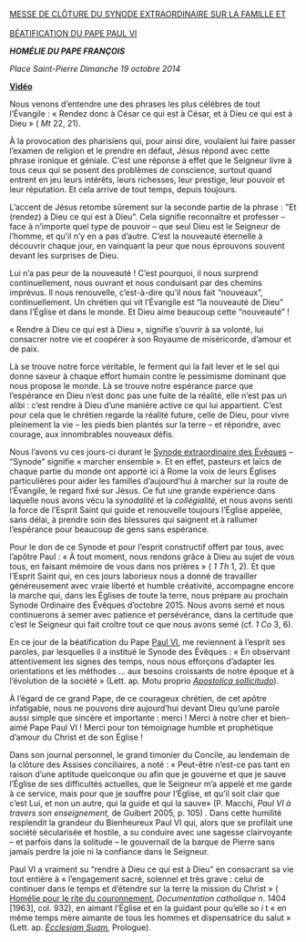 [MESSE DE CLÔTURE DU SYNODE EXTRAORDINAIRE SUR LA FAMILLE ET \
\
BÉATIFICATION DU PAPE PAUL VI](http://www.vatican.va/news_services/liturgy/libretti/2014/20141019-libretto-beatificazione-paolo-vi.pdf)

***HOMÉLIE DU PAPE FRANÇOIS***

*Place Saint-Pierre* *Dimanche 19 octobre 2014*

**[Vidéo](http://player.rv.va/vaticanplayer.asp?language=it&tic=VA_G77Y8EW1)**

Nous venons d’entendre une des phrases les plus célèbres de tout l’Évangile : « Rendez donc à César ce qui est à César, et à Dieu ce qui est à Dieu » ( *Mt* 22, 21).

À la provocation des pharisiens qui, pour ainsi dire, voulaient lui faire passer l’examen de religion et le prendre en défaut, Jésus répond avec cette phrase ironique et géniale. C’est une réponse à effet que le Seigneur livre à tous ceux qui se posent des problèmes de conscience, surtout quand entrent en jeu leurs intérêts, leurs richesses, leur prestige, leur pouvoir et leur réputation. Et cela arrive de tout temps, depuis toujours.

L’accent de Jésus retombe sûrement sur la seconde partie de la phrase : "Et (rendez) à Dieu ce qui est à Dieu”. Cela signifie reconnaître et professer – face à n’importe quel type de pouvoir – que seul Dieu est le Seigneur de l’homme, et qu’il n’y en a pas d’autre. C’est la nouveauté éternelle à découvrir chaque jour, en vainquant la peur que nous éprouvons souvent devant les surprises de Dieu.

Lui n’a pas peur de la nouveauté ! C’est pourquoi, il nous surprend continuellement, nous ouvrant et nous conduisant par des chemins imprévus. Il nous renouvelle, c’est-à-dire qu’il nous fait “nouveaux”, continuellement. Un chrétien qui vit l’Évangile est “la nouveauté de Dieu” dans l’Église et dans le monde. Et Dieu aime beaucoup cette “nouveauté” !

« Rendre à Dieu ce qui est à Dieu », signifie s’ouvrir à sa volonté, lui consacrer notre vie et coopérer à son Royaume de miséricorde, d’amour et de paix.

Là se trouve notre force véritable, le ferment qui la fait lever et le sel qui donne saveur à chaque effort humain contre le pessimisme dominant que nous propose le monde. Là se trouve notre espérance parce que l’espérance en Dieu n’est donc pas une fuite de la réalité, elle n’est pas un alibi : c’est rendre à Dieu d’une manière active ce qui lui appartient. C’est pour cela que le chrétien regarde la réalité future, celle de Dieu, pour vivre pleinement la vie – les pieds bien plantés sur la terre – et répondre, avec courage, aux innombrables nouveaux défis.

Nous l’avons vu ces jours-ci durant le [Synode extraordinaire des Évêques](http://www.vatican.va/roman_curia/synod/index_fr.htm) – “Synode” signifie « marcher ensemble ». Et en effet, pasteurs et laïcs de chaque partie du monde ont apporté ici à Rome la voix de leurs Églises particulières pour aider les familles d’aujourd’hui à marcher sur la route de l’Évangile, le regard fixé sur Jésus. Ce fut une grande expérience dans laquelle nous avons vécu la *synodalité* et la *collégialité,* et nous avons senti la force de l’Esprit Saint qui guide et renouvelle toujours l’Église appelée, sans délai, à prendre soin des blessures qui saignent et à rallumer l’espérance pour beaucoup de gens sans espérance.

Pour le don de ce Synode et pour l’esprit constructif offert par tous, avec l’apôtre Paul : « À tout moment, nous rendons grâce à Dieu au sujet de vous tous, en faisant mémoire de vous dans nos prières » ( *1 Th* 1, 2). Et que l’Esprit Saint qui, en ces jours laborieux nous a donné de travailler généreusement avec vraie liberté et humble créativité, accompagne encore la marche qui, dans les Églises de toute la terre, nous prépare au prochain Synode Ordinaire des Évêques d’octobre 2015. Nous avons semé et nous continuerons à semer avec patience et persévérance, dans la certitude que c’est le Seigneur qui fait croître tout ce que nous avons semé (cf. *1 Co* 3, 6).

En ce jour de la béatification du Pape [Paul VI](http://www.vatican.va/holy_father/paul_vi/index_fr.htm), me reviennent à l’esprit ses paroles, par lesquelles il a institué le Synode des Évêques : « En observant attentivement les signes des temps, nous nous efforçons d’adapter les orientations et les méthodes … aux besoins croissants de notre époque et à l’évolution de la société » (Lett. ap. Motu proprio *[Apostolica sollicitudo](http://www.vatican.va/holy_father/paul_vi/motu_proprio/documents/hf_p-vi_motu-proprio_19650915_apostolica-sollicitudo_fr.html)*).

À l’égard de ce grand Pape, de ce courageux chrétien, de cet apôtre infatigable, nous ne pouvons dire aujourd’hui devant Dieu qu’une parole aussi simple que sincère et importante : merci ! Merci à notre cher et bien-aimé Pape Paul VI ! Merci pour ton témoignage humble et prophétique d’amour du Christ et de son Église !

Dans son journal personnel, le grand timonier du Concile, au lendemain de la clôture des Assises conciliaires, a noté : « Peut-être n’est-ce pas tant en raison d’une aptitude quelconque ou afin que je gouverne et que je sauve l’Église de ses difficultés actuelles, que le Seigneur m’a appelé et me garde à ce service, mais pour que je souffre pour l’Église, et qu’il soit clair que c’est Lui, et non un autre, qui la guide et qui la sauve» (P. Macchi, *Paul VI à travers son enseignement,* de Guibert 2005, p. 105) *.* Dans cette humilité resplendit la grandeur du Bienheureux Paul VI qui, alors que se profilait une société sécularisée et hostile, a su conduire avec une sagesse clairvoyante – et parfois dans la solitude – le gouvernail de la barque de Pierre sans jamais perdre la joie ni la confiance dans le Seigneur.

Paul VI a vraiment su “rendre à Dieu ce qui est à Dieu” en consacrant sa vie tout entière à « l’engagement sacré, solennel et très grave : celui de continuer dans le temps et d’étendre sur la terre la mission du Christ » ( [Homélie pour le rite du couronnement](http://www.vatican.va/holy_father/paul_vi/homilies/1963/documents/hf_p-vi_hom_19630630_incoronazione-paolo-vi_lt.html), *Documentation catholique* n. 1404 [1963], col. 932), en aimant l’Église et en la guidant pour qu’elle so *i* t « en même temps mère aimante de tous les hommes et dispensatrice du salut » (Lett. ap. *[Ecclesiam Suam](http://www.vatican.va/holy_father/paul_vi/encyclicals/documents/hf_p-vi_enc_06081964_ecclesiam_fr.html),* Prologue).